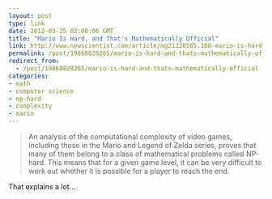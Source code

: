 ```yaml
---
layout: post
type: link
date: 2012-03-25 02:00:06 GMT
title: "Mario Is Hard, and That's Mathematically Official"
link: http://www.newscientist.com/article/mg21328565.100-mario-is-hard-and-thats-mathematically-official.html
permalink: /post/19868828265/mario-is-hard-and-thats-mathematically-official
redirect_from: 
  - /post/19868828265/mario-is-hard-and-thats-mathematically-official
categories:
- math
- computer science
- np-hard
- complexity
- mario
---
```

<blockquote>An analysis of the computational complexity of video games, including those in the Mario and Legend of Zelda series, proves that many of them belong to a class of mathematical problems called NP-hard. This means that for a given game level, it can be very difficult to work out whether it is possible for a player to reach the end.</blockquote>
<p>That explains a lot...</p>